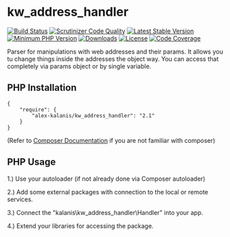 # kw_address_handler

[![Build Status](https://app.travis-ci.com/alex-kalanis/kw_address_handler.svg?branch=master)](https://app.travis-ci.com/github/alex-kalanis/kw_address_handler)
[![Scrutinizer Code Quality](https://scrutinizer-ci.com/g/alex-kalanis/kw_address_handler/badges/quality-score.png?b=master)](https://scrutinizer-ci.com/g/alex-kalanis/kw_address_handler/?branch=master)
[![Latest Stable Version](https://poser.pugx.org/alex-kalanis/kw_address_handler/v/stable.svg?v=1)](https://packagist.org/packages/alex-kalanis/kw_address_handler)
[![Minimum PHP Version](https://img.shields.io/badge/php-%3E%3D%207.3-8892BF.svg)](https://php.net/)
[![Downloads](https://img.shields.io/packagist/dt/alex-kalanis/kw_address_handler.svg?v1)](https://packagist.org/packages/alex-kalanis/kw_address_handler)
[![License](https://poser.pugx.org/alex-kalanis/kw_address_handler/license.svg?v=1)](https://packagist.org/packages/alex-kalanis/kw_address_handler)
[![Code Coverage](https://scrutinizer-ci.com/g/alex-kalanis/kw_address_handler/badges/coverage.png?b=master&v=1)](https://scrutinizer-ci.com/g/alex-kalanis/kw_address_handler/?branch=master)

Parser for manipulations with web addresses and their params. It allows you tu change things
inside the addresses the object way. You can access that completely via params object or by
single variable.

## PHP Installation

```
{
    "require": {
        "alex-kalanis/kw_address_handler": "2.1"
    }
}
```

(Refer to [Composer Documentation](https://github.com/composer/composer/blob/master/doc/00-intro.md#introduction) if you are not
familiar with composer)


## PHP Usage

1.) Use your autoloader (if not already done via Composer autoloader)

2.) Add some external packages with connection to the local or remote services.

3.) Connect the "kalanis\kw_address_handler\Handler" into your app.

4.) Extend your libraries for accessing the package.
